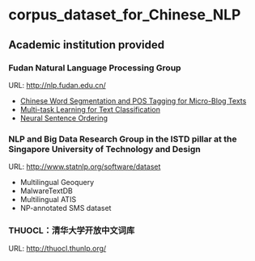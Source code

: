 # corpus_dataset_for_Chinese_NLP
## Academic institution provided
### Fudan Natural Language Processing Group
URL: http://nlp.fudan.edu.cn/
* [Chinese Word Segmentation and POS Tagging for Micro-Blog Texts](http://nlp.fudan.edu.cn/data/)
* [Multi-task Learning for Text Classification](http://nlp.fudan.edu.cn/data/)
* [Neural Sentence Ordering](http://nlp.fudan.edu.cn/data/)

### NLP and Big Data Research Group in the ISTD pillar at the Singapore University of Technology and Design
URL: http://www.statnlp.org/software/dataset
* Multilingual Geoquery
* MalwareTextDB
* Multilingual ATIS
* NP-annotated SMS dataset

### THUOCL：清华大学开放中文词库
URL: http://thuocl.thunlp.org/

